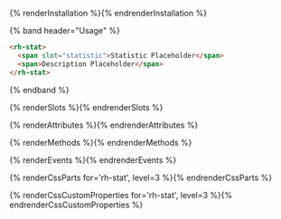 {% renderInstallation %}{% endrenderInstallation %}

{% band header="Usage" %}
```html
<rh-stat>
  <span slot="statistic">Statistic Placeholder</span>
  <span>Description Placeholder</span>
</rh-stat>
```
{% endband %}

{% renderSlots %}{% endrenderSlots %}

{% renderAttributes %}{% endrenderAttributes %}

{% renderMethods %}{% endrenderMethods %}

{% renderEvents %}{% endrenderEvents %}

{% renderCssParts for='rh-stat', level=3 %}{% endrenderCssParts %}

{% renderCssCustomProperties for='rh-stat', level=3 %}{% endrenderCssCustomProperties %}
